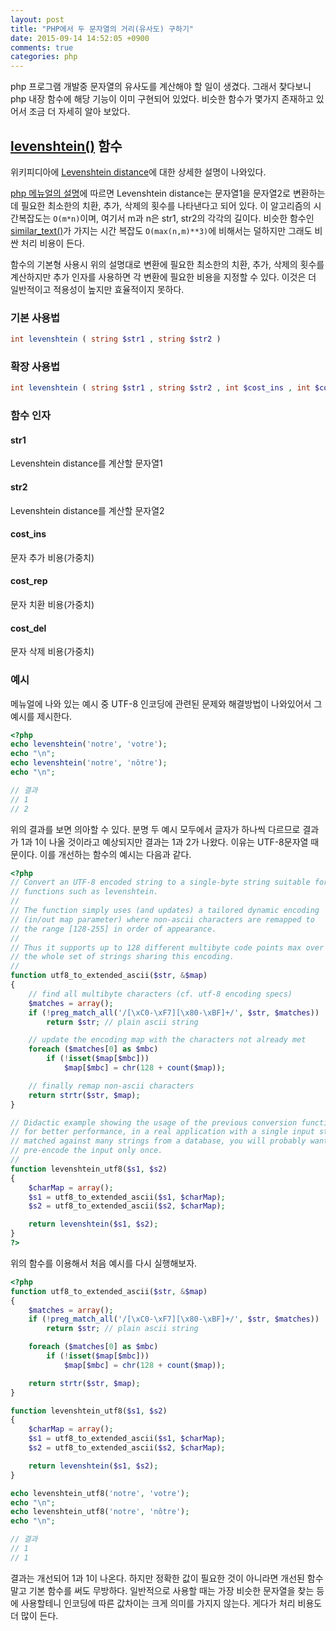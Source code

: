 ```yaml
---
layout: post
title: "PHP에서 두 문자열의 거리(유사도) 구하기"
date: 2015-09-14 14:52:05 +0900
comments: true
categories: php
---
```


php 프로그램 개발중 문자열의 유사도를 계산해야 할 일이 생겼다. 그래서 찾다보니 php 내장 함수에 해당 기능이 이미 구현되어 있었다. 비슷한 함수가 몇가지 존재하고 있어서 조금 더 자세히 알아 보았다.

## [levenshtein()](http://php.net/manual/en/function.levenshtein.php) 함수

위키피디아에 [Levenshtein distance](https://en.wikipedia.org/wiki/Levenshtein_distance)에 대한 상세한 설명이 나와있다.

[php 메뉴얼의 설명](http://php.net/manual/en/function.levenshtein.php)에 따르면 Levenshtein distance는 문자열1을 문자열2로 변환하는데 필요한 최소한의 치환, 추가, 삭제의 횟수를 나타낸다고 되어 있다. 이 알고리즘의 시간복잡도는 ```O(m*n)```이며, 여기서 m과 n은 str1, str2의 각각의 길이다. 비슷한 함수인 [similar_text()](http://php.net/manual/en/function.similar-text.php)가 가지는 시간 복잡도 ```O(max(n,m)**3)```에 비해서는 덜하지만 그래도 비싼 처리 비용이 든다.

함수의 기본형 사용시 위의 설명대로 변환에 필요한 최소한의 치환, 추가, 삭제의 횟수를 계산하지만 추가 인자를 사용하면 각 변환에 필요한 비용을 지정할 수 있다. 이것은 더 일반적이고 적용성이 높지만 효율적이지 못하다.

### 기본 사용법

```php
int levenshtein ( string $str1 , string $str2 )
```

### 확장 사용법

```php
int levenshtein ( string $str1 , string $str2 , int $cost_ins , int $cost_rep , int $cost_del )
```

### 함수 인자

#### str1
Levenshtein distance를 계산할 문자열1

#### str2
Levenshtein distance를 계산할 문자열2

#### cost_ins
문자 추가 비용(가중치)

#### cost_rep
문자 치환 비용(가중치)

#### cost_del
문자 삭제 비용(가중치)

### 예시

메뉴얼에 나와 있는 예시 중 UTF-8 인코딩에 관련된 문제와 해결방법이 나와있어서 그 예시를 제시한다.

```php
<?php
echo levenshtein('notre', 'votre');
echo "\n";
echo levenshtein('notre', 'nôtre');
echo "\n";

// 결과
// 1
// 2
```

위의 결과를 보면 의아할 수 있다. 분명 두 예시 모두에서 글자가 하나씩 다르므로 결과가 1과 1이 나올 것이라고 예상되지만 결과는 1과 2가 나왔다. 이유는 UTF-8문자열 때문이다. 이를 개선하는 함수의 예시는 다음과 같다.

```php
<?php
// Convert an UTF-8 encoded string to a single-byte string suitable for
// functions such as levenshtein.
//
// The function simply uses (and updates) a tailored dynamic encoding
// (in/out map parameter) where non-ascii characters are remapped to
// the range [128-255] in order of appearance.
//
// Thus it supports up to 128 different multibyte code points max over
// the whole set of strings sharing this encoding.
//
function utf8_to_extended_ascii($str, &$map)
{
    // find all multibyte characters (cf. utf-8 encoding specs)
    $matches = array();
    if (!preg_match_all('/[\xC0-\xF7][\x80-\xBF]+/', $str, $matches))
        return $str; // plain ascii string

    // update the encoding map with the characters not already met
    foreach ($matches[0] as $mbc)
        if (!isset($map[$mbc]))
            $map[$mbc] = chr(128 + count($map));

    // finally remap non-ascii characters
    return strtr($str, $map);
}

// Didactic example showing the usage of the previous conversion function but,
// for better performance, in a real application with a single input string
// matched against many strings from a database, you will probably want to
// pre-encode the input only once.
//
function levenshtein_utf8($s1, $s2)
{
    $charMap = array();
    $s1 = utf8_to_extended_ascii($s1, $charMap);
    $s2 = utf8_to_extended_ascii($s2, $charMap);

    return levenshtein($s1, $s2);
}
?>
```

위의 함수를 이용해서 처음 예시를 다시 실행해보자.

```php
<?php
function utf8_to_extended_ascii($str, &$map)
{
    $matches = array();
    if (!preg_match_all('/[\xC0-\xF7][\x80-\xBF]+/', $str, $matches))
        return $str; // plain ascii string

    foreach ($matches[0] as $mbc)
        if (!isset($map[$mbc]))
            $map[$mbc] = chr(128 + count($map));

    return strtr($str, $map);
}

function levenshtein_utf8($s1, $s2)
{
    $charMap = array();
    $s1 = utf8_to_extended_ascii($s1, $charMap);
    $s2 = utf8_to_extended_ascii($s2, $charMap);

    return levenshtein($s1, $s2);
}

echo levenshtein_utf8('notre', 'votre');
echo "\n";
echo levenshtein_utf8('notre', 'nôtre');
echo "\n";

// 결과
// 1
// 1
```

결과는 개선되어 1과 1이 나온다. 하지만 정확한 값이 필요한 것이 아니라면 개선된 함수말고 기본 함수를 써도 무방하다. 일반적으로 사용할 때는 가장 비슷한 문자열을 찾는 등에 사용할테니 인코딩에 따른 값차이는 크게 의미를 가지지 않는다. 게다가 처리 비용도 더 많이 든다.